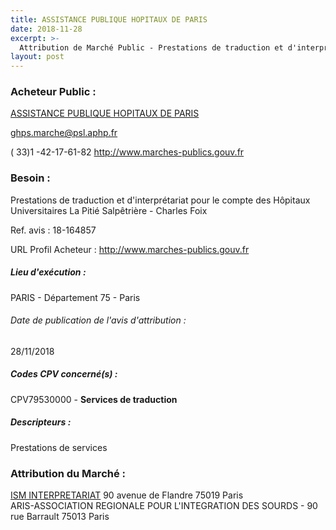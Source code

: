 ```yaml
---
title: ASSISTANCE PUBLIQUE HOPITAUX DE PARIS
date: 2018-11-28
excerpt: >-
  Attribution de Marché Public - Prestations de traduction et d'interprétariat pour le compte des Hôpitaux Universitaires La Pitié Salpêtrière - Charles Foix
layout: post
---
```


### Acheteur Public : 
<a href="/acheteur-138/siren-267500452"> ASSISTANCE PUBLIQUE HOPITAUX DE PARIS</a><br/>



ghps.marche@psl.aphp.fr

( 33)1 -42-17-61-82
http://www.marches-publics.gouv.fr
### Besoin :

Prestations de traduction et d'interprétariat pour le compte des Hôpitaux Universitaires La Pitié Salpêtrière - Charles Foix

Ref. avis : 18-164857

URL Profil Acheteur : http://www.marches-publics.gouv.fr

##### Lieu d'exécution :

PARIS - Département 75 - Paris

###### Date de publication de l'avis d'attribution : 
28/11/2018

##### Codes CPV concerné(s) :
CPV79530000 - **Services de traduction** <br/>

##### Descripteurs :
Prestations de services <br/>

### Attribution du Marché :
<a href="/entreprise-546/siren-322434077"> ISM INTERPRETARIAT</a>    90 avenue de Flandre 75019 Paris <br/>
ARIS-ASSOCIATION REGIONALE POUR L'INTEGRATION DES SOURDS - 90 rue Barrault 75013 Paris <br/>
